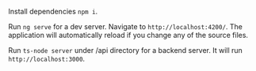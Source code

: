 Install dependencies `npm i`.

Run `ng serve` for a dev server. Navigate to `http://localhost:4200/`. The application will automatically reload if you change any of the source files.

Run `ts-node server` under <root>/api directory for a backend server. It will run `http://localhost:3000`.
